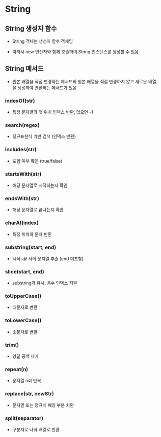 # String

## String 생성자 함수

- String 객체는 생성자 함수 객체임

- 따라서 new 연산자와 함께 호출하여 String 인스턴스를 생성할 수 있음

## String 메서드

- 원본 배열을 직접 변경하는 메서드와 원본 배열을 직접 변경하지 않고 새로운 배열을 생성하여 반환하는 메서드가 있음

### indexOf(str)

- 특정 문자열의 첫 위치 인덱스 반환, 없으면 -1

### search(regex)

- 정규표현식 기반 검색 (인덱스 반환)

### includes(str)

- 포함 여부 확인 (true/false)

### startsWith(str)

- 해당 문자열로 시작하는지 확인

### endsWith(str)

- 해당 문자열로 끝나는지 확인

### charAt(index)

- 특정 위치의 문자 반환

### substring(start, end)

- 시작~끝 사이 문자열 추출 (end 미포함)

### slice(start, end)

- substring과 유사, 음수 인덱스 지원

### toUpperCase()

- 대문자로 변환

### toLowerCase()

- 소문자로 변환

### trim()

- 양끝 공백 제거

### repeat(n)

- 문자열 n회 반복

### replace(str, newStr)

- 문자열 또는 정규식 매칭 부분 치환

### split(separator)

- 구분자로 나눠 배열로 반환
